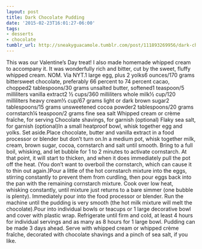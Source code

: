 ```yaml
---
layout: post
title: Dark Chocolate Pudding
date: '2015-02-23T16:01:27-06:00'
tags:
- desserts
- chocolate
tumblr_url: http://sneakyguacamole.tumblr.com/post/111893269956/dark-chocolate-pudding
---
```

This was our Valentine’s Day treat! I also made homemade whipped cream to accompany it. It was wonderfully rich and bitter, cut by the sweet, fluffy whipped cream. NOM. Via NYT.1 large egg, plus 2 yolks6 ounces/170 grams bittersweet chocolate, preferably 66 percent to 74 percent cacao, chopped2 tablespoons/30 grams unsalted butter, softened1 teaspoon/5 milliliters vanilla extract2 ½ cups/360 milliliters whole milk½ cup/120 milliliters heavy cream⅓ cup/67 grams light or dark brown sugar2 tablespoons/15 grams unsweetened cocoa powder2 tablespoons/20 grams cornstarch¼ teaspoon/2 grams fine sea salt Whipped cream or crème fraîche, for serving Chocolate shavings, for garnish (optional) Flaky sea salt, for garnish (optional)In a small heatproof bowl, whisk together egg and yolks. Set aside.Place chocolate, butter and vanilla extract in a food processor or blender but don’t turn on.In a medium pot, whisk together milk, cream, brown sugar, cocoa, cornstarch and salt until smooth. Bring to a full boil, whisking, and let bubble for 1 to 2 minutes to activate cornstarch. At that point, it will start to thicken, and when it does immediately pull the pot off the heat. (You don’t want to overboil the cornstarch, which can cause it to thin out again.)Pour a little of the hot cornstarch mixture into the eggs, stirring constantly to prevent them from curdling, then pour eggs back into the pan with the remaining cornstarch mixture. Cook over low heat, whisking constantly, until mixture just returns to a bare simmer (one bubble is plenty). Immediately pour into the food processor or blender. Run the machine until the pudding is very smooth (the hot milk mixture will melt the chocolate).Pour into individual bowls or teacups or 1 large decorative bowl and cover with plastic wrap. Refrigerate until firm and cold, at least 4 hours for individual servings and as many as 8 hours for 1 large bowl. Pudding can be made 3 days ahead. Serve with whipped cream or whipped crème fraîche, decorated with chocolate shavings and a pinch of sea salt, if you like.
